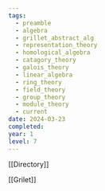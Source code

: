 ```yaml
---
tags:
  - preamble
  - algebra
  - grillet_abstract_alg
  - representation_theory
  - homological_algebra
  - catagory_theory
  - galois_theory
  - linear_algebra
  - ring_theory
  - field_theory
  - group_theory
  - module_theory
  - current
date: 2024-03-23
completed: 
year: 1
level: 7
---
```

[[Directory]]

[[Grilet]]